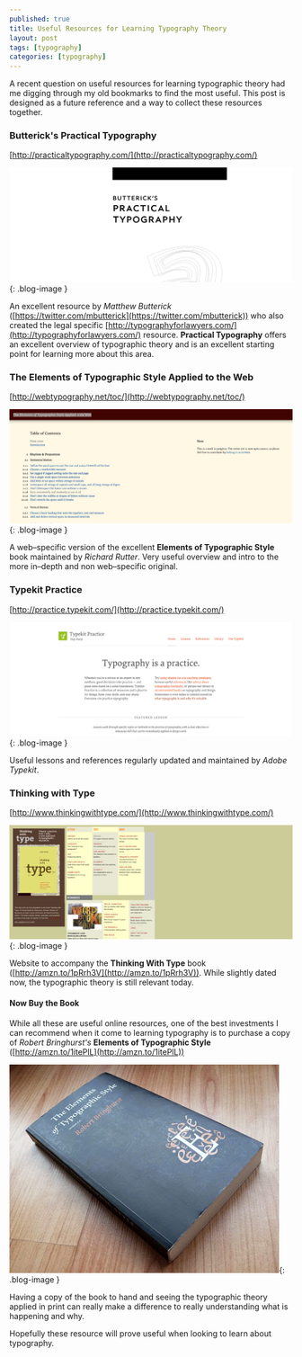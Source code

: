 ```yaml
---
published: true
title: Useful Resources for Learning Typography Theory
layout: post
tags: [typography]
categories: [typography]
---
```

A recent question on useful resources for learning typographic theory had me digging through my old bookmarks to find the most useful. This post is designed as a future reference and a way to collect these resources together.

### Butterick's Practical Typography

[http://practicaltypography.com/](http://practicaltypography.com/)

![Butterick's Practical Typography](https://raw.githubusercontent.com/whitingx/whitingx.github.io/master/_posts/images/buttericks_practical_typography.png "Butterick's Practical Typography"){: .blog-image }

An excellent resource by _Matthew Butterick_ ([https://twitter.com/mbutterick](https://twitter.com/mbutterick)) who also created the legal specific [http://typographyforlawyers.com/](http://typographyforlawyers.com/) resource. **Practical Typography** offers an excellent overview of typographic theory and is an excellent starting point for learning more about this area.

### The Elements of Typographic Style Applied to the Web

[http://webtypography.net/toc/](http://webtypography.net/toc/)

![The Elements of Typographic Style Applied to the Web](https://raw.githubusercontent.com/whitingx/whitingx.github.io/master/_posts/images/elements-of-typographic-style-web.png "The Elements of Typographic Style Applied to the Web"){: .blog-image }

A web–specific version of the excellent **Elements of Typographic Style** book maintained by _Richard Rutter_. Very useful overview and intro to the more in–depth and non web–specific original.

### Typekit Practice

[http://practice.typekit.com/](http://practice.typekit.com/)

![Typekit Practice](https://raw.githubusercontent.com/whitingx/whitingx.github.io/master/_posts/images/typekit-practice.png "Typekit Practice"){: .blog-image }

Useful lessons and references regularly updated and maintained by _Adobe Typekit_.

### Thinking with Type

[http://www.thinkingwithtype.com/](http://www.thinkingwithtype.com/)

![Thinking with Type](https://raw.githubusercontent.com/whitingx/whitingx.github.io/master/_posts/images/thinking-with-type.png "Thinking with Type"){: .blog-image }

Website to accompany the **Thinking With Type** book ([http://amzn.to/1pRrh3V](http://amzn.to/1pRrh3V)). While slightly dated now, the typographic theory is still relevant today.

#### Now Buy the Book

While all these are useful online resources, one of the best investments I can recommend when it come to learning typography is to purchase a copy of _Robert Bringhurst's_ **Elements of Typographic Style** ([http://amzn.to/1itePlL](http://amzn.to/1itePlL))

![Elements of Typographic Style Book](https://raw.githubusercontent.com/whitingx/whitingx.github.io/master/_posts/images/elements-of-typographic-style-book.jpg "Elements of Typographic Style Book"){: .blog-image }

Having a copy of the book to hand and seeing the typographic theory applied in print can really make a difference to really understanding what is happening and why.

Hopefully these resource will prove useful when looking to learn about typography.
